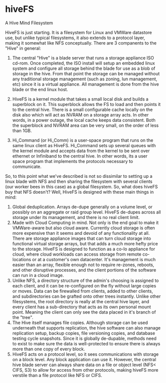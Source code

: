 # hiveFS
A Hive Mind Filesystem

HiveFS is just starting. It is a filesystem for Linux and VMWare datastore use, but unlike typical filesystems, it also extends to a protocol layer, making it somewhat like NFS conceptually. There are 3 companents to the "Hive" in general:
1. The central "Hive" is a blade server that runs a storage appliance ISO cd-rom. Once completed, 
   the ISO install will setup an embedded linux system and configure all storage behind the blade
   for use as a blob of storage in the hive. From that point the storage can be managed without
   any traditional storage management (such as zoning, lun management, etc) since it is a
   virtual appliance. All management is done from the hive blade or the end linux host.

2. HiveFS is a kernel module that takes a small local disk and builds a superblock on it. This
   superblock allows the FS to load and then points it to the central hive. There is a small 
   configurable cache locally on the disk also which will act as NVRAM on a storage array acts.
   In other words, in a power outage, the local cache keeps data consistent. Both the superblock
   and NVRAM area can be very small, on the order of less than 1GB.

3. Hi_Command (or Hi_Comm) is a user-space program that runs on the same linux client as HiveFS.
   Hi_Command sets up several queues with the kernel module and accepts data from the kernel to
   be sent over ethernet or Infiniband to the central hive. In other words, its a user space 
   program that implements the protocols necessary to communicate.

So, to this point what we've described is not so dissimilar to setting up a linux blade with NFS and then sharing the filesystem with several clients (our worker bees in this case) as a global filesystem. So, what does hiveFS buy that NFS doesn't? Well, HiveFS is designed with these main things in mind:
1. Global deduplication. Arrays de-dupe generally on a volume level, or possibly on an aggregate or raid group level. HiveFS de-dupes across all storage under its management, and there is no real client limit.
2. Made with Cloud Computing in mind. Not only is the end goal to make it VMWare-aware but also cloud aware. Currently cloud storage is often more expensive than it seems and devoid of any functionality at all. There are storage appliance images that can turn cloud storage into functional virtual storage arrays, but that adds a much more hefty price to the storage. HiveFS is designed to function as a co-lo appliance for cloud, where cloud workloads can access storage from remote co-locations or at a customer's own datacenter. It's management is much easier than an array, flexible enough not to require re-zones, reboots, and other disruptive processes, and the client portions of the software can run in a cloud image.
3. Unlike NFS, a directory structure of the admin's choosing is assigned to each client, and it can be re-configured on the fly without large copies or moves. Data can be firewalled from clients, added to other clients, and subdirectories can be grafted onto other trees instantly. Unlike other filesystems, the root directory is really at the central hive layer, and every client has a sub-directory that acts as its own personal mount point. Meaning the client can only see the data placed in it's branch of the "tree".
4. The Hive itself manages file copies. Although storage can be used underneath that supports replication, the hive software can also manage replication setup, backup copies, file versioning copies, and database testing cycle snapshots. Since it is globally de-dupable, methods need to exist to make sure the data is well-protected to ensure there is always more than one copy of every block.
5. HiveFS acts on a protocol level, so it sees communications with storage on a block level. Any block application can use it. However, the central hive blade server can always share data on a file or object level (NFS< CIFS, S3) to allow for access from other protocols, making hiveFS more verstile than a file protocol like NFS or CIFS.